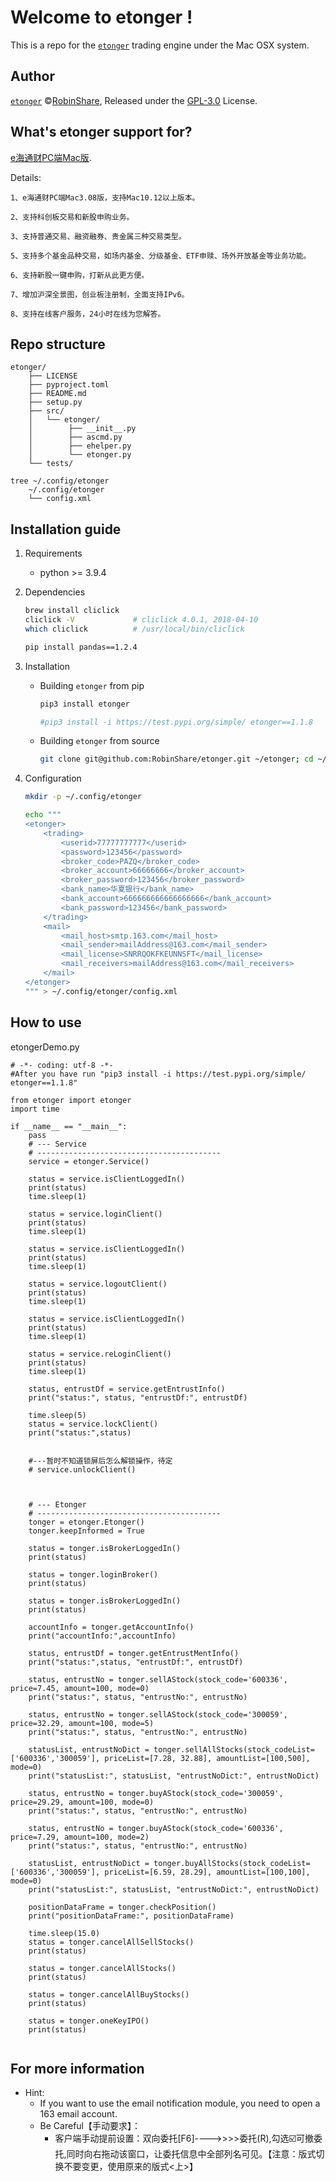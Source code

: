 # Welcome to etonger !

This is a repo for the [`etonger`](https://github.com/robinshare/etonger) trading engine under the Mac OSX system.

## Author
[`etonger`](https://github.com/robinshare/etonger) ©[RobinShare](https://github.com/robinshare), Released under the [GPL-3.0](./LICENSE) License.

## What's etonger support for?
[e海通财PC端Mac版](https://download.htsec.com/ChannelHome/4051009/4051213/index_2.shtml).

Details:

```
1、e海通财PC端Mac3.08版，支持Mac10.12以上版本。

2、支持科创板交易和新股申购业务。

3、支持普通交易、融资融券、贵金属三种交易类型。

5、支持多个基金品种交易，如场内基金、分级基金、ETF申赎、场外开放基金等业务功能。

6、支持新股一键申购，打新从此更方便。

7、增加沪深全景图，创业板注册制，全面支持IPv6。

8、支持在线客户服务，24小时在线为您解答。

```


## Repo structure
```
etonger/
    ├── LICENSE
    ├── pyproject.toml
    ├── README.md
    ├── setup.py  
    ├── src/
    │   └── etonger/
    │        ├── __init__.py
    │        ├── ascmd.py
    │        ├── ehelper.py             
    │        └── etonger.py
    └── tests/

tree ~/.config/etonger
    ~/.config/etonger
    └── config.xml
```

## Installation guide
1. Requirements
    - python >= 3.9.4

2. Dependencies

    ```bash
    brew install cliclick
    cliclick -V             # cliclick 4.0.1, 2018-04-10
    which cliclick          # /usr/local/bin/cliclick

    pip install pandas==1.2.4
    ```

3. Installation
   - Building `etonger` from pip
   
       ```bash
       pip3 install etonger
       
       #pip3 install -i https://test.pypi.org/simple/ etonger==1.1.8
       ```

   - Building `etonger` from source
   
       ```bash
       git clone git@github.com:RobinShare/etonger.git ~/etonger; cd ~/etonger; python setup.py install; rm -rf ~/etonger
       ```

4. Configuration

    ```bash
    mkdir -p ~/.config/etonger

    echo """
    <etonger>
        <trading>
            <userid>77777777777</userid>
            <password>123456</password>
            <broker_code>PAZQ</broker_code>
            <broker_account>66666666</broker_account>
            <broker_password>123456</broker_password>
            <bank_name>华夏银行</bank_name>
            <bank_account>666666666666666666</bank_account>
            <bank_password>123456</bank_password>
        </trading>
        <mail>
            <mail_host>smtp.163.com</mail_host>
            <mail_sender>mailAddress@163.com</mail_sender>
            <mail_license>SNRRQOKFKEUNNSFT</mail_license>
            <mail_receivers>mailAddress@163.com</mail_receivers>
        </mail>
    </etonger>
    """ > ~/.config/etonger/config.xml
    ```
    
## How to use 

etongerDemo.py

```
# -*- coding: utf-8 -*-
#After you have run "pip3 install -i https://test.pypi.org/simple/ etonger==1.1.8"

from etonger import etonger 
import time

if __name__ == "__main__":
    pass
    # --- Service
    # -----------------------------------------
    service = etonger.Service()

    status = service.isClientLoggedIn()
    print(status)
    time.sleep(1)

    status = service.loginClient()
    print(status)
    time.sleep(1)

    status = service.isClientLoggedIn()
    print(status)
    time.sleep(1)

    status = service.logoutClient()
    print(status)
    time.sleep(1)

    status = service.isClientLoggedIn()
    print(status)
    time.sleep(1)

    status = service.reLoginClient()
    print(status)
    time.sleep(1)

    status, entrustDf = service.getEntrustInfo()
    print("status:", status, "entrustDf:", entrustDf)

    time.sleep(5)
    status = service.lockClient()
    print("status:",status)
    

    #---暂时不知道锁屏后怎么解锁操作，待定
    # service.unlockClient()



    # --- Etonger
    # -----------------------------------------
    tonger = etonger.Etonger()
    tonger.keepInformed = True

    status = tonger.isBrokerLoggedIn()
    print(status)

    status = tonger.loginBroker()
    print(status)

    status = tonger.isBrokerLoggedIn()
    print(status)
    
    accountInfo = tonger.getAccountInfo()
    print("accountInfo:",accountInfo)

    status, entrustDf = tonger.getEntrustMentInfo()
    print("status:",status, "entrustDf:", entrustDf)

    status, entrustNo = tonger.sellAStock(stock_code='600336', price=7.45, amount=100, mode=0)
    print("status:", status, "entrustNo:", entrustNo)

    status, entrustNo = tonger.sellAStock(stock_code='300059', price=32.29, amount=100, mode=5)
    print("status:", status, "entrustNo:", entrustNo)

    statusList, entrustNoDict = tonger.sellAllStocks(stock_codeList=['600336','300059'], priceList=[7.28, 32.88], amountList=[100,500], mode=0)
    print("statusList:", statusList, "entrustNoDict:", entrustNoDict)

    status, entrustNo = tonger.buyAStock(stock_code='300059', price=29.29, amount=100, mode=0)
    print("status:", status, "entrustNo:", entrustNo)

    status, entrustNo = tonger.buyAStock(stock_code='600336', price=7.29, amount=100, mode=2)
    print("status:", status, "entrustNo:", entrustNo)

    statusList, entrustNoDict = tonger.buyAllStocks(stock_codeList=['600336','300059'], priceList=[6.59, 28.29], amountList=[100,100], mode=0)
    print("statusList:", statusList, "entrustNoDict:", entrustNoDict)

    positionDataFrame = tonger.checkPosition()
    print("positionDataFrame:", positionDataFrame)
    
    time.sleep(15.0)
    status = tonger.cancelAllSellStocks()
    print(status)

    status = tonger.cancelAllStocks()
    print(status)

    status = tonger.cancelAllBuyStocks()
    print(status)
    
    status = tonger.oneKeyIPO()
    print(status)


```


## For more information
- Hint:
    - If you want to use the email notification module, you need to open a 163 email account.
    - Be Careful【手动要求】：
       - 客户端手动提前设置：双向委托[F6]---->>>>委托(R),勾选☑️可撤委托,同时向右拖动该窗口，让委托信息中全部列名可见。【注意：版式切换不要变更，使用原来的版式<上>】
